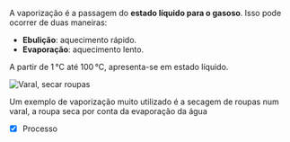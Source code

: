 A vaporização é a passagem do **estado líquido para o gasoso**. Isso pode ocorrer de duas maneiras:

*   **Ebulição**: aquecimento rápido.
*   **Evaporação**: aquecimento lento.

A partir de 1 °C até 100 °C, apresenta-se em estado líquido.

![Varal, secar roupas](https://static.todamateria.com.br/upload/va/ra/varal-cke.jpg)

Um exemplo de vaporização muito utilizado é a secagem de roupas num varal, a roupa seca por conta da evaporação da água
- [x] Processo
